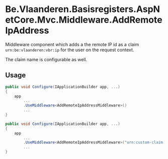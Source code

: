 # Be.Vlaanderen.Basisregisters.AspNetCore.Mvc.Middleware.AddRemoteIpAddress

Middleware component which adds a the remote IP id as a claim `urn:be:vlaanderen:vbr:ip` for the user on the request context.

The claim name is configurable as well.

## Usage

```csharp
public void Configure(IApplicationBuilder app, ...)
{
    app
        ...
        .UseMiddleware<AddRemoteIpAddressMiddleware>()
        ...
}
```

```csharp
public void Configure(IApplicationBuilder app, ...)
{
    app
        ...
        .UseMiddleware<AddRemoteIpAddressMiddleware>("urn:custom-claim:ip")
        ...
}
```
